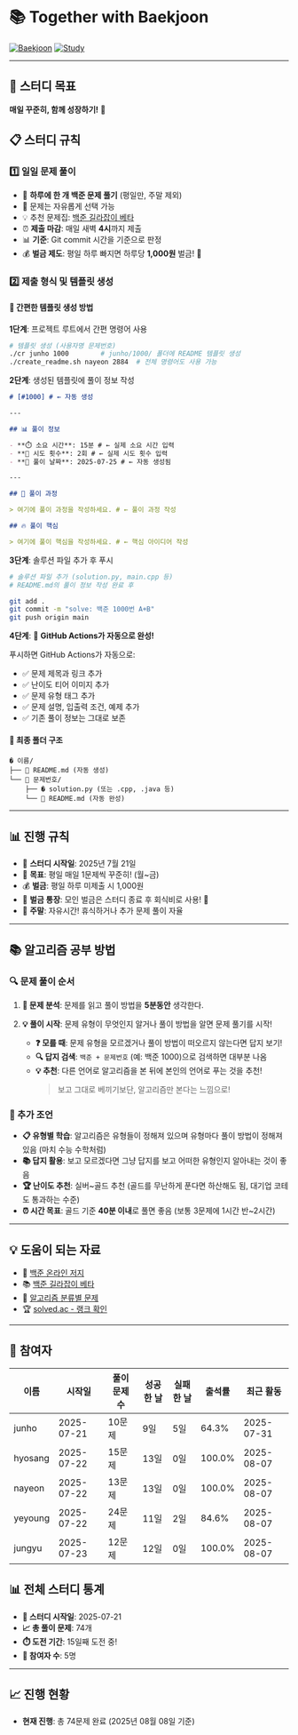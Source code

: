 # 📚 Together with Baekjoon

[![Baekjoon](https://img.shields.io/badge/Baekjoon-0076C6?style=flat-square&logo=c%2B%2B&logoColor=white)](https://www.acmicpc.net/)
[![Study](https://img.shields.io/badge/Study-Group-green?style=flat-square)](https://github.com)

---

## 🚀 스터디 목표

**매일 꾸준히, 함께 성장하기!** 💪

## 📋 스터디 규칙

### 1️⃣ 일일 문제 풀이

- 📅 **하루에 한 개 백준 문제 풀기** (평일만, 주말 제외)
- 🎲 문제는 자유롭게 선택 가능
- 💡 추천 문제집: [백준 길라잡이 베타](https://www.acmicpc.net/workbook/view/2418)
- ⏰ **제출 마감**: 매일 새벽 **4시**까지 제출
- 📊 **기준**: Git commit 시간을 기준으로 판정
- 💰 **벌금 제도**: 평일 하루 빠지면 하루당 **1,000원** 벌금! 💸

### 2️⃣ 제출 형식 및 템플릿 생성

#### 🚀 **간편한 템플릿 생성 방법**

**1단계**: 프로젝트 루트에서 간편 명령어 사용

```bash
# 템플릿 생성 (사용자명 문제번호)
./cr junho 1000        # junho/1000/ 폴더에 README 템플릿 생성
./create_readme.sh nayeon 2884  # 전체 명령어도 사용 가능
```

**2단계**: 생성된 템플릿에 풀이 정보 작성

```markdown
# [#1000] # ← 자동 생성

---

## 📊 풀이 정보

- **⏱️ 소요 시간**: 15분 # ← 실제 소요 시간 입력
- **🔄 시도 횟수**: 2회 # ← 실제 시도 횟수 입력
- **📅 풀이 날짜**: 2025-07-25 # ← 자동 생성됨

---

## 💭 풀이 과정

> 여기에 풀이 과정을 작성하세요. # ← 풀이 과정 작성

## 🔥 풀이 핵심

> 여기에 풀이 핵심을 작성하세요. # ← 핵심 아이디어 작성
```

**3단계**: 솔루션 파일 추가 후 푸시

```bash
# 솔루션 파일 추가 (solution.py, main.cpp 등)
# README.md의 풀이 정보 작성 완료 후

git add .
git commit -m "solve: 백준 1000번 A+B"
git push origin main
```

**4단계**: 🤖 **GitHub Actions가 자동으로 완성!**

푸시하면 GitHub Actions가 자동으로:

- ✅ 문제 제목과 링크 추가
- ✅ 난이도 티어 이미지 추가
- ✅ 문제 유형 태그 추가
- ✅ 문제 설명, 입출력 조건, 예제 추가
- ✅ 기존 풀이 정보는 그대로 보존

#### 📁 **최종 폴더 구조**

```
� 이름/
├── 📝 README.md (자동 생성)
└── 📁 문제번호/
    ├── � solution.py (또는 .cpp, .java 등)
    └── 📝 README.md (자동 완성)
```

---

## 📊 진행 규칙

- 📅 **스터디 시작일**: 2025년 7월 21일
- 🎯 **목표**: 평일 매일 1문제씩 꾸준히! (월~금)
- 💰 **벌금**: 평일 하루 미제출 시 1,000원
- 🏦 **벌금 통장**: 모인 벌금은 스터디 종료 후 회식비로 사용! 🍻
- 🎉 **주말**: 자유시간! 휴식하거나 추가 문제 풀이 자율

---

## 📚 알고리즘 공부 방법

### 🔍 문제 풀이 순서

1. **📖 문제 분석**: 문제를 읽고 풀이 방법을 **5분동안** 생각한다.

2. **💡 풀이 시작**: 문제 유형이 무엇인지 알거나 풀이 방법을 알면 문제 풀기를 시작!
   - **❓ 모를 때**: 문제 유형을 모르겠거나 풀이 방법이 떠오르지 않는다면 답지 보기!
   - **🔍 답지 검색**: `백준 + 문제번호` (예: 백준 1000)으로 검색하면 대부분 나옴
   - **💡 추천**: 다른 언어로 알고리즘을 본 뒤에 본인의 언어로 푸는 것을 추천!
     > 보고 그대로 베끼기보단, 알고리즘만 본다는 느낌으로!

### 🎯 추가 조언

- **📋 유형별 학습**: 알고리즘은 유형들이 정해져 있으며 유형마다 풀이 방법이 정해져 있음 (마치 수능 수학처럼)
- **📚 답지 활용**: 보고 모르겠다면 그냥 답지를 보고 어떠한 유형인지 알아내는 것이 좋음
- **🏆 난이도 추천**: 실버~골드 추천 (골드를 무난하게 푼다면 하산해도 됨, 대기업 코테도 통과하는 수준)
- **⏰ 시간 목표**: 골드 기준 **40분 이내**로 풀면 좋음 (보통 3문제에 1시간 반~2시간)

---

## 💡 도움이 되는 자료

- 🔗 [백준 온라인 저지](https://www.acmicpc.net/)
- 📚 [백준 길라잡이 베타](https://www.acmicpc.net/workbook/view/2418)
- 🧠 [알고리즘 분류별 문제](https://www.acmicpc.net/problemset)
- 🏆 [solved.ac - 랭크 확인](https://solved.ac/)

---





































## 👥 참여자

| 이름 | 시작일 | 풀이 문제 수 | 성공한 날 | 실패한 날 | 출석률 | 최근 활동 |
|------|--------|-------------|----------|----------|--------|-----------|
| junho | 2025-07-21 | 10문제 | 9일 | 5일 | 64.3% | 2025-07-31 |
| hyosang | 2025-07-22 | 15문제 | 13일 | 0일 | 100.0% | 2025-08-07 |
| nayeon | 2025-07-22 | 13문제 | 13일 | 0일 | 100.0% | 2025-08-07 |
| yeyoung | 2025-07-22 | 24문제 | 11일 | 2일 | 84.6% | 2025-08-07 |
| jungyu | 2025-07-23 | 12문제 | 12일 | 0일 | 100.0% | 2025-08-07 |

## 📊 전체 스터디 통계

- **📅 스터디 시작일**: 2025-07-21
- **📈 총 풀이 문제**: 74개
- **⏱️ 도전 기간**: 15일째 도전 중!
- **👥 참여자 수**: 5명

---

## 📈 진행 현황

- **현재 진행**: 총 74문제 완료 (2025년 08월 08일 기준)
